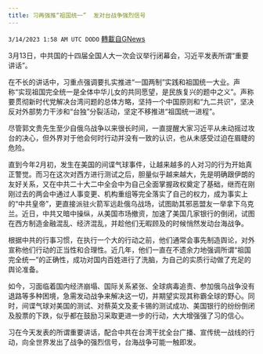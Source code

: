 ```yaml
---
title: 习再强推“祖国统一”  发对台战争强烈信号
---
```

`3/14/2023 1:58 AM UTC DODO` [轉載自GNews](https://gnews.org/articles/1011611)

3月13日，中共国的十四届全国人大一次会议举行闭幕会，习近平发表所谓“重要讲话”。

在不长的讲话中，习重点强调要扎实推进“一国两制”实践和祖国统一大业。声称“实现祖国完全统一是全体中华儿女的共同愿望，是民族复兴的题中之义”。声称要贯彻新时代党解决台湾问题的总体方略，坚持一个中国原则和“九二共识”，坚决反对外部势力干涉和“台独”分裂活动，坚定不移推进“祖国统一进程”。

尽管郭文贵先生至少自俄乌战争以来很长时间，一直提醒大家习近平从未动摇过攻台的决心，但外界对于他会何时行动并没有一致的认识，也从未感受过迫在眉睫的危险。

直到今年2月初，发生在美国的间谍气球事件，让越来越多的人对习的行为开始真正警觉。而习在这次对西方进行测试之后，胆量似乎越来越大，先是明确跟伊朗的友好关系，又在中共二十大二中全会中为自己全面掌握政权奠定了基础，继而在刚刚过去的两会中通过人事变更、机构重组等完全落实了自己的权力，成为事实上的“中共皇帝”，更直接派驻火箭军远赴俄乌战场，试图助其邪恶盟友一举拿下乌克兰。近日，中共又暗中操纵，从美国市场撤资，加速了美国几家银行的倒闭，试图在西方制造金融混乱、经济混乱，并趁他们无暇顾及的时候悄然发动台海战争。

根据中共的行事习惯，在执行一个大的行动之前，他们通常会事先制造舆论，对外宣称他们行动的正当性和合理性。近几年，他们一直在不遗余力地强调所谓“祖国完全统一”的正确性，成功对国内百姓进行了洗脑，为自己的实质行动做了充足的舆论准备。

如今，习面临着国内经济崩塌、国际关系紧张、全球病毒追责、参加俄乌战争没有退路等多种困境，急需发动战争来解决这一切，并期望实现其称霸全球的野心。同时，间谍气球对美国的测试、对蔡英文及麦卡锡的测试成功、美国银行的纷纷倒闭及股票的下跌，似乎都在鼓励习采取更进一步的行动，大大增强强了习的信心。

习在今天发表的所谓重要讲话，配合中共在台湾干扰全台广播、宣传统一战线的行动，向全世界发出了战争的强烈信号，台海战争可能一触即发。
